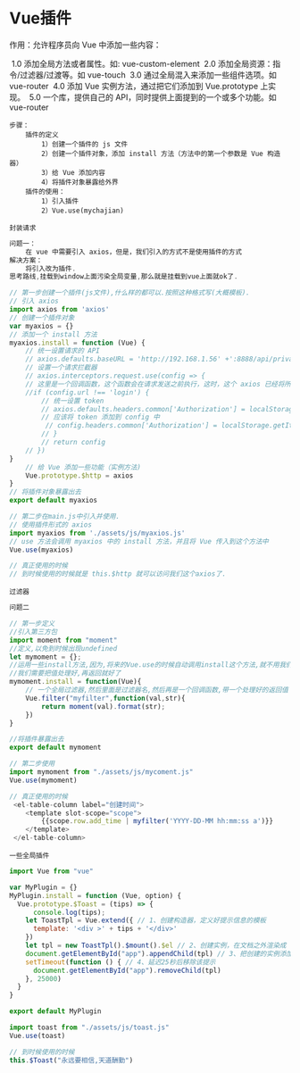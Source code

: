 # Vue插件

 作用：允许程序员向 Vue 中添加一些内容：

​    1.0 添加全局方法或者属性。如: vue-custom-element
​    2.0 添加全局资源：指令/过滤器/过渡等。如 vue-touch
​    3.0 通过全局混入来添加一些组件选项。如 vue-router
​    4.0 添加 Vue 实例方法，通过把它们添加到 Vue.prototype 上实现。
​    5.0 一个库，提供自己的 API，同时提供上面提到的一个或多个功能。如 vue-router

    步骤：
        插件的定义
            1）创建一个插件的 js 文件
            2）创建一个插件对象，添加 install 方法（方法中的第一个参数是 Vue 构造器）
            3）给 Vue 添加内容
            4）将插件对象暴露给外界
        插件的使用：
            1）引入插件
            2）Vue.use(mychajian)
`封装请求`

```js
问题一：
    在 vue 中需要引入 axios，但是，我们引入的方式不是使用插件的方式
解决方案：
    将引入改为插件.
思考路线,挂载到window上面污染全局变量,那么就是挂载到vue上面就ok了.

// 第一步创建一个插件(js文件),什么样的都可以.按照这种格式写(大概模板).
// 引入 axios
import axios from 'axios'
// 创建一个插件对象
var myaxios = {}
// 添加一个 install 方法
myaxios.install = function (Vue) {
    // 统一设置请求的 API
    // axios.defaults.baseURL = 'http://192.168.1.56' +':8888/api/private/v1/'
    // 设置一个请求拦截器
    // axios.interceptors.request.use(config => {
    // 这里是一个回调函数，这个函数会在请求发送之前执行，这时，这个 axios 已经将所有的参数放到了 config 中
    //if (config.url !== 'login') {
   		// 统一设置 token
   		// axios.defaults.headers.common['Authorization'] = localStorage.getItem('token')
    	// 应该将 token 添加到 config 中
         // config.headers.common['Authorization'] = localStorage.getItem('token')
        // }
        // return config
    // })
}
    // 给 Vue 添加一些功能（实例方法)
    Vue.prototype.$http = axios
}
// 将插件对象暴露出去
export default myaxios

// 第二步在main.js中引入并使用.
// 使用插件形式的 axios
import myaxios from './assets/js/myaxios.js'
// use 方法会调用 myaxios 中的 install 方法，并且将 Vue 传入到这个方法中
Vue.use(myaxios)

// 真正使用的时候
// 到时候使用的时候就是 this.$http 就可以访问我们这个axios了. 
```

`过滤器`

```js
问题二

// 第一步定义
//引入第三方包
import moment from "moment"
//定义,以免到时候出现undefined
let mymoment = {};
//运用一些install方法,因为,将来的Vue.use的时候自动调用install这个方法,就不用我们操心了,
//我们需要把值处理好,再返回就好了
mymoment.install = function(Vue){
    // 一个全局过滤器,然后里面是过滤器名,然后再是一个回调函数,带一个处理好的返回值
    Vue.filter("myfilter",function(val,str){
        return moment(val).format(str);
    })
}

//将插件暴露出去
export default mymoment

// 第二步使用
import mymoment from "./assets/js/mycoment.js"
Vue.use(mymoment)

// 真正使用的时候
 <el-table-column label="创建时间">
    <template slot-scope="scope">
        {{scope.row.add_time | myfilter('YYYY-DD-MM hh:mm:ss a')}}
    </template>
 </el-table-column>
```

`一些全局插件`

```js
import Vue from "vue"

var MyPlugin = {}
MyPlugin.install = function (Vue, option) {
  Vue.prototype.$Toast = (tips) => {
      console.log(tips);
    let ToastTpl = Vue.extend({ // 1、创建构造器，定义好提示信息的模板
      template: '<div >' + tips + '</div>'
    })
    let tpl = new ToastTpl().$mount().$el // 2、创建实例，在文档之外渲染成
    document.getElementById("app").appendChild(tpl) // 3、把创建的实例添加到body中
    setTimeout(function () { // 4、延迟25秒后移除该提示
      document.getElementById("app").removeChild(tpl)
    }, 25000) 
  }
}

export default MyPlugin

import toast from "./assets/js/toast.js"
Vue.use(toast)

// 到时候使用的时候
this.$Toast("永远要相信,天道酬勤")
```

